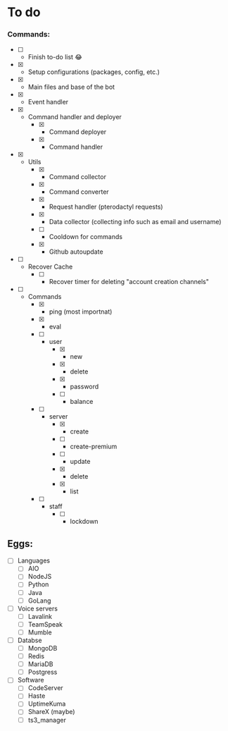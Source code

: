 # To do
### Commands:
- [ ] - Finish to-do list 😂
- [x] - Setup configurations (packages, config, etc.)
- [x] - Main files and base of the bot
- [x] - Event handler
- [x] - Command handler and deployer
    - [x] - Command deployer
    - [x] - Command handler
- [x] - Utils
    - [x] - Command collector
    - [x] - Command converter
    - [x] - Request handler (pterodactyl requests)
    - [x] - Data collector (collecting info such as email and username)
    - [ ] - Cooldown for commands
    - [x] - Github autoupdate
- [ ] - Recover Cache
    - [ ] - Recover timer for deleting "account creation channels"
- [ ] - Commands
    - [x] - ping (most importnat)
    - [x] - eval
    - [ ] - user
        - [x] - new
        - [x] - delete
        - [x] - password
        - [ ] - balance
    - [ ] - server
        - [x] - create
        - [ ] - create-premium
        - [ ] - update
        - [x] - delete
        - [x] - list
    - [ ] - staff 
        - [ ] - lockdown

## Eggs:
- [ ] Languages
    - [ ] AIO
    - [ ] NodeJS
    - [ ] Python
    - [ ] Java
    - [ ] GoLang
- [ ] Voice servers
    - [ ] Lavalink
    - [ ] TeamSpeak 
    - [ ] Mumble
- [ ] Databse
    - [ ] MongoDB
    - [ ] Redis
    - [ ] MariaDB
    - [ ] Postgress
- [ ] Software
    - [ ] CodeServer
    - [ ] Haste
    - [ ] UptimeKuma
    - [ ] ShareX (maybe)
    - [ ] ts3_manager